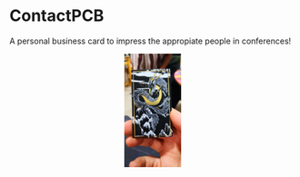 # ContactPCB
A personal business card to impress the appropiate people in conferences!

<p align="center">
  <img src="Photos/sample.jpg" width="100px" title="ContactPCB">
</p>
